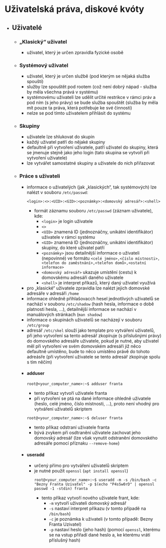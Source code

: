 # Uživatelská práva, diskové kvóty
  - ## Uživatelé
    - ### „Klasický“ uživatel
      - uživatel, který je určen zpravidla fyzické osobě
    - ### Systémový uživatel
      - uživatel, který je určen službě (pod kterým se nějaká služba spouští)
      - služby lze spouštět pod rootem (což není dobrý nápad - služba by měla všechna prává v systému)
      - systémovému uživateli lze udělit určité restrikce v rámci práv a pod ním (s jeho právy) se bude služba spouštět (služba by měla mít pouze ta práva, která potřebuje ke své činnosti)
      - nelze se pod tímto uživatelem přihlásit do systému
    - ### Skupiny
      - uživatele lze shlukovat do skupin
      - každý uživatel patří do nějaké skupiny
      - defaultně při vytvoření uživatele, patří uživatel do skupiny, která se jmenuje stejně jako jeho login (tato skupina se vytvoří při vytvoření uživatele)
      - lze vytvářet samostatné skupiny a uživatele do nich přiřazovat
    - ### Práce s uživateli
      - informace o uživatelých (jak „klasických“, tak systémových) lze nalézt v souboru ```/etc/passwd```:
        ```
        <login>:<>:<UID>:<GID>:<poznámky>:<domovský adresář>:<shell>
        ```
        - formát záznamu souboru ```/etc/passwd``` (záznam uživatele), kde:
          - ```<login>``` je login uživatele
          - ```<>```
          - ```<UID>``` znamená ID (jednoznáčny, unikátní identifikátor) uživatele v rámci systému
          - ```<GID>``` znamená ID (jednoznáčny, unikátní identifikátor) skupiny, do které uživatel patří
          - ```<poznámky>``` jsou detailnější informace o uživateli (nepovinné) ve formátu ```<celé jméno>,<číslo místnosti>,<telefon do zaměstnání>,<telefon domů>,<ostatní informace>```
          - ```<domovský adresář>``` ukazuje umístění (cestu) k domovskému adresáři daného uživatele
          - ```<shell>``` je interpret příkazů, který daný uživatel využívá
      - pro „klasické“ uživatele zpravidla lze nalézt jejich domovské adresáře v adresáři ```/home```
      - informace ohledně přihlašovacch hesel jednotlivých uživatelů se nachází v souboru ```/etc/shadow``` (hash hesla, informace o době platnosti hesla, ...), detailnější informace se nachází v manuálových stránkach (```man shadow```)
      - informace o skupinách uživatelů se nacházejí v souboru ```/etc/group```
      - adresář ```/etc/skel``` slouží jako template pro vytváření uživatelů, při jeho vytvoření sa tento adresář zkopíruje (s příslušnými právy) do domovského adresáře uživatele, pokud je nutné, aby uživatel měl při vytvoření ve svém domovském adresáři již něco defaultně umístěno, bude to něco umístěno právě do tohoto adreásře (při vytvoření uživatele se tento adresář zkopíruje spolu s tím něčím)
      - #### adduser
        ```console
        root@<your_computer_name>:~$ adduser franta
        ```
        - tento příkaz vytvoří uživatele franta
        - při vytvoření se ptá na dané informace ohledně uživatele (heslo, celé jméno, číslo místnosti, ...), proto není vhodný pro vytváření uživatelů skriptem
        ```console
        root@<your_computer_name>:~$ deluser franta
        ```
        - tento příkaz odstraní uživatele franta
        - bývá zvykem při osdtranění uživatele zachovat jeho domovský adresář (lze však vynutit odstranění domovského adresáře pomocí příznaku ```--remove-home```)
      - #### useradd
        - určený přímo pro vytváření uživatelů skriptem
        - je nutné použít ```openssl``` (```apt install openssl```)
          ```console
          root@<your_computer_name>:~$ useradd -m -s /bin/bash -c "Bezny Franta Uzivatel" -p $(echo "P4sSw0rD" | openssl passwd -1 -stdin) franta
          ```
          - tento příkaz vytvoří nového uživatele frant, kde:
            - ```-m``` vytvoří uživateli domovský adresář
            - ```-s``` nastaví interpret příkazu (v tomto případě na ```/bin/bash```)
            - ```-c``` je poznámka k uživateli (v tomto případě: Bezny Franta Uzivatel)
            - ```-p``` nastaví heslo (jeho hash) (pomocí ```openssl```, kterému se na vstup přiřadí dané heslo a, ke kterému vrátí příslušný hash)
